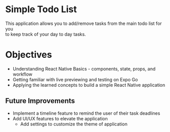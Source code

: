 # Simple Todo List
This application allows you to add/remove tasks from the main todo list for you  
to keep track of your day to day tasks.

# Objectives
* Understanding React Native Basics - components, state, props, and workflow
* Getting familiar with live previewing and testing on Expo Go
* Applying the learned concepts to build a simple React Native application

## Future Improvements
* Implement a timeline feature to remind the user of their task deadlines
* Add UI/UX features to elevate the application
  - Add settings to customize the theme of application
